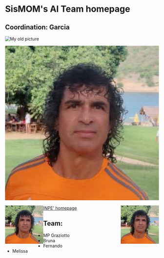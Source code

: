 # SisMOM's AI Team homepage

## Coordination: Garcia
![My old picture](http://www3.cptec.inpe.br/dimnt/wp-content/uploads/sites/3/2020/07/JOS%C3%89-ROBERTO-MOTTA-GARCIA.png "My old picture")

![My new picture](/docs/JRMGarcia.jpeg "My new picture")

<!-- HTML -->
<img style="float: right;" src="/docs/JRMGarcia.jpeg" width="125" height="125">
<img style="float: left;" src="/docs/JRMGarcia.jpeg" width="125" height="125">

[INPE' homepage](https://www.gov.br/inpe/pt-br)

## Team:

*  MP Graziotto
*  Bruna
*  Fernando
*  Melissa 

